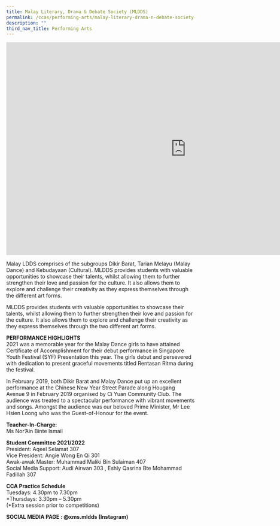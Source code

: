 ```yaml
---
title: Malay Literary, Drama & Debate Society (MLDDS)
permalink: /ccas/performing-arts/malay-literary-drama-n-debate-society-mldds/
description: ""
third_nav_title: Performing Arts
---
```

<iframe allowfullscreen="true" height="569" width="960" frameborder="0" src="https://docs.google.com/presentation/d/e/2PACX-1vT8sE13RrQrLoMP97PR6UYL8X6Cs0K45qUDxFms5FvP5KvQZl0RWAC4o6NCNU7-fbi4Li6c9ZuIjoVd/embed?start=true&amp;loop=true&amp;delayms=10000"></iframe>

Malay LDDS comprises of the subgroups Dikir Barat, Tarian Melayu (Malay Dance) and Kebudayaan (Cultural). MLDDS provides students with valuable opportunities to showcase their talents, whilst allowing them to further strengthen their love and passion for the culture. It also allows them to explore and challenge their creativity as they express themselves through the different art forms.  

MLDDS provides students with valuable opportunities to showcase their talents, whilst allowing them to further strengthen their love and passion for the culture. It also allows them to explore and challenge their creativity as they express themselves through the two different art forms.

  

**PERFORMANCE HIGHLIGHTS** <br>
2021 was a memorable year for the Malay Dance girls to have attained Certificate of Accomplishment for their debut performance in Singapore Youth Festival (SYF) Presentation this year. The girls debut and persevered with dedication to present graceful movements titled Rentasan Ritma during the festival.

  

In February 2019, both Dikir Barat and Malay Dance put up an excellent performance at the Chinese New Year Street Parade along Hougang Avenue 9 in February 2019 organised by Ci Yuan Community Club. The audience was treated to a spectacular performance with vibrant movements and songs. Amongst the audience was our beloved Prime Minister, Mr Lee Hsien Loong who was the Guest-of-Honour for the event.

  

**Teacher-In-Charge:** <br>
Ms&nbsp;Nor’Ain Binte Ismail

  

**Student Committee 2021/2022** <br>
President: Aqeel Selamat 307 <br>
Vice President: Angie Wong En Qi 301 <br>
Awak-awak Master: Muhammad Maliki Bin Sulaiman 407 <br>
Social Media Support: Audi Airwan 303 , Eshly Qasrina Bte Mohammad Fadillah 307

  

**CCA Practice Schedule** <br>
Tuesdays: 4.30pm to 7.30pm <br>
\*Thursdays: 3.30pm – 5.30pm <br>
(\*Extra session prior to competitions)

**SOCIAL MEDIA PAGE : @xms.mldds (Instagram)**